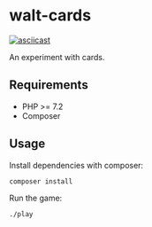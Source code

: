 walt-cards
==========

[![asciicast](https://asciinema.org/a/eBU8d3qE0gCtS1rZQJyBxfy0v.png)](https://asciinema.org/a/eBU8d3qE0gCtS1rZQJyBxfy0v)

An experiment with cards.

Requirements
------------

  - PHP >= 7.2
  - Composer

Usage
-----

Install dependencies with composer:

    composer install

Run the game:

    ./play
